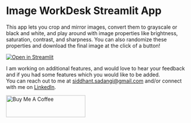 # Image WorkDesk Streamlit App

This app lets you crop and mirror images, convert them to grayscale or black and white, and play around with image properties like brightness, saturation, contrast, and sharpness. You can also randomize these properties and download the final image at the click of a button!

[![Open in Streamlit](https://static.streamlit.io/badges/streamlit_badge_black_white.svg)](https://share.streamlit.io/siddhantsadangi/imageworkdesk/app.py)

I am working on additional features, and would love to hear your feedback and if you had some features which you would like to be added.  
You can reach out to me at [siddhant.sadangi@gmail.com](mailto:siddhant.sadangi@gmail.com) and/or connect with me on [LinkedIn](https://linkedin.com/in/siddhantsadangi).

<a href="https://www.buymeacoffee.com/siddhantsadangi" target="_blank"><img src="https://cdn.buymeacoffee.com/buttons/v2/default-yellow.png" alt="Buy Me A Coffee" style="height: 60px !important;width: 217px !important;"></a>
